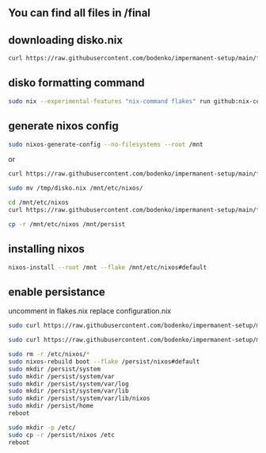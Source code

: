 ## You can find all files in /final

## downloading disko.nix
```bash
curl https://raw.githubusercontent.com/bodenko/impermanent-setup/main/final/disko.nix -o /tmp/disko.nix
```
## disko formatting command
```bash
sudo nix --experimental-features "nix-command flakes" run github:nix-community/disko -- --mode disko /tmp/disko.nix --arg device '"/dev/nvme0n1"'
```
## generate nixos config
```bash
sudo nixos-generate-config --no-filesystems --root /mnt
```
or
```bash
curl https://raw.githubusercontent.com/bodenko/impermanent-setup/main/final/configuration-inital.nix -o configuration.nix
```
```bash
sudo mv /tmp/disko.nix /mnt/etc/nixos/
```
```bash
cd /mnt/etc/nixos
curl https://raw.githubusercontent.com/bodenko/impermanent-setup/main/final/flake.nix -o flake.nix
```
```bash
cp -r /mnt/etc/nixos /mnt/persist
```
## installing nixos
```bash
nixos-install --root /mnt --flake /mnt/etc/nixos#default
```
## enable persistance
uncomment in flakes.nix
replace configuration.nix
```bash
sudo curl https://raw.githubusercontent.com/bodenko/impermanent-setup/main/final/configuration.nix -o configuration.nix
```
```bash
sudo curl https://raw.githubusercontent.com/bodenko/impermanent-setup/main/final/home.nix -o home.nix
```

```bash
sudo rm -r /etc/nixos/*
sudo nixos-rebuild boot --flake /persist/nixos#default
sudo mkdir /persist/system
sudo mkdir /persist/system/var
sudo mkdir /persist/system/var/log
sudo mkdir /persist/system/var/lib
sudo mkdir /persist/system/var/lib/nixos
sudo mkdir /persist/home
reboot
```

```bash
sudo mkdir -p /etc/
sudo cp -r /persist/nixos /etc
reboot
```
